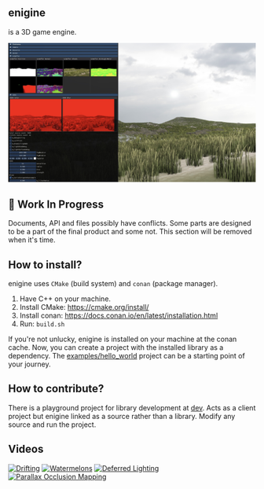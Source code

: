 ## enigine

is a 3D game engine.

![5](showcase/5.jpg)

## 🚧 Work In Progress

Documents, API and files possibly have conflicts. Some parts are designed to be a part of the final product and some not. This section will be removed when it's time.

## How to install?

enigine uses `CMake` (build system) and `conan` (package manager).

1. Have C++ on your machine.
2. Install CMake: https://cmake.org/install/
3. Install conan: https://docs.conan.io/en/latest/installation.html
4. Run: `build.sh`

If you're not unlucky, enigine is installed on your machine at the conan cache. Now, you can create a project with the installed library as a dependency. The [examples/hello_world](examples/hello_world) project can be a starting point of your journey.

## How to contribute?

There is a playground project for library development at [dev](dev). Acts as a client project but enigine linked as a source rather than a library. Modify any source and run the project.

## Videos

[![Drifting](https://img.youtube.com/vi/G3zdnXcK1r0/0.jpg)](https://www.youtube.com/shorts/G3zdnXcK1r0)
[![Watermelons](https://img.youtube.com/vi/Fay0oSuhUVA/0.jpg)](https://www.youtube.com/shorts/Fay0oSuhUVA)
[![Deferred Lighting](https://img.youtube.com/vi/EUUhGQD2OSU/0.jpg)](https://www.youtube.com/shorts/EUUhGQD2OSU)
[![Parallax Occlusion Mapping](https://img.youtube.com/vi/cMjfwCiVaWk/0.jpg)](https://www.youtube.com/watch?v=cMjfwCiVaWk)